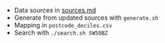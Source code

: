 - Data sources in [sources.md](sources.md)
- Generate from updated sources with `generate.sh`
- Mapping in `postcode_deciles.csv`
- Search with `./search.sh SW50BZ`
